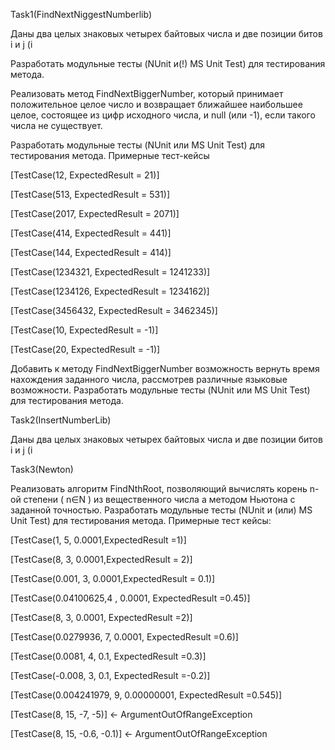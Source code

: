 <p>Task1(FindNextNiggestNumberlib)</p>
<p>Даны два целых знаковых четырех байтовых числа и две позиции битов i и j (i<j). Реализовать алгоритм InsertNumber вставки битов с j-ого по i-ый бит одного числа в другое так, чтобы биты второго числа занимали позиции с бита j по бит i (биты нумеруются справа налево).</p> <p>Разработать модульные тесты (NUnit и(!) MS Unit Test) для тестирования метода.</p>
<p>Реализовать метод FindNextBiggerNumber, который принимает положительное целое число и возвращает ближайшее наибольшее целое, состоящее из цифр исходного числа, и null (или -1), если такого числа не существует.</p>
<p>Разработать модульные тесты (NUnit или MS Unit Test) для тестирования метода. Примерные тест-кейсы</p>
<p>[TestCase(12, ExpectedResult = 21)]</p>
<p>[TestCase(513, ExpectedResult = 531)]</p>
<p>[TestCase(2017, ExpectedResult = 2071)]</p>
<p>[TestCase(414, ExpectedResult = 441)]</p>
<p>[TestCase(144, ExpectedResult = 414)]</p>
<p>[TestCase(1234321, ExpectedResult = 1241233)]</p>
<p>[TestCase(1234126, ExpectedResult = 1234162)]</p>
<p>[TestCase(3456432, ExpectedResult = 3462345)]</p>
<p>[TestCase(10, ExpectedResult = -1)]</p>
<p>[TestCase(20, ExpectedResult = -1)]</p>
<p>Добавить к методу FindNextBiggerNumber возможность вернуть время нахождения заданного числа, рассмотрев различные языковые возможности. Разработать модульные тесты (NUnit или MS Unit Test) для тестирования метода.</p>
<p>Task2(InsertNumberLib)</p>
<p>Даны два целых знаковых четырех байтовых числа и две позиции битов i и j (i<j). Реализовать алгоритм InsertNumber вставки битов с j-ого по i-ый бит одного числа в другое так, чтобы биты второго числа занимали позиции с бита j по бит i (биты нумеруются справа налево). Разработать модульные тесты (NUnit и(!) MS Unit Test) для тестирования метода.</p>
<p>Task3(Newton)</p>
<p>Реализовать алгоритм FindNthRoot, позволяющий вычислять корень n-ой степени ( n∈N ) из вещественного числа а методом Ньютона с заданной точностью. Разработать модульные тесты (NUnit и (или) MS Unit Test) для тестирования метода. Примерные тест кейсы:</p>

<p>[TestCase(1, 5, 0.0001,ExpectedResult =1)]</p>
<p>[TestCase(8, 3, 0.0001,ExpectedResult = 2)]</p>
<p>[TestCase(0.001, 3, 0.0001,ExpectedResult = 0.1)]</p>
<p>[TestCase(0.04100625,4 , 0.0001, ExpectedResult =0.45)]</p>
<p>[TestCase(8, 3, 0.0001, ExpectedResult =2)]</p>
<p>[TestCase(0.0279936, 7, 0.0001, ExpectedResult =0.6)]</p>
<p>[TestCase(0.0081, 4, 0.1, ExpectedResult =0.3)]</p>
<p>[TestCase(-0.008, 3, 0.1, ExpectedResult =-0.2)]</p>
<p>[TestCase(0.004241979, 9, 0.00000001, ExpectedResult =0.545)]</p>
<p>[TestCase(8, 15, -7, -5)] <- ArgumentOutOfRangeException</p>
<p>[TestCase(8, 15, -0.6, -0.1)] <- ArgumentOutOfRangeException</p>
